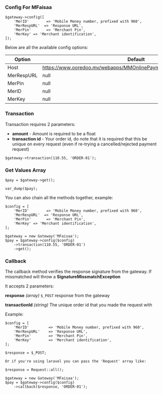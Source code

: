 ### Config For MFaisaa

```
$gateway->config([
    'MerID'        => 'Mobile Money number, prefixed with 960',
    'MerRespURL'  => 'Response URL',
    'MerPin'       => 'Merchant Pin',
    'MerKey' => 'Merchant identification',
]);
```

Below are all the available config options:

Option | Default | Required
--- | --- | ---
Host | https://www.ooredoo.mv/webapps/MMOnlinePayment/public/MobileMoney/verify | no
MerRespURL | null | yes
MerPin | null | yes
MerID | null | yes
MerKey | null | yes

### Transaction

Transaction requires 2 parameters:

- **amount** - Amount is required to be a float
- **transaction id** - Your order id, do note that it is required that this be unique on every request (even if re-trying a cancelled/rejected payment request)

```
$gateway->transaction(110.55, 'ORDER-01');
```

### Get Values Array

```
$pay = $gateway->get();

var_dump($pay);
```

You can also chain all the methods together, example:

```
$config = [
    'MerID'        => 'Mobile Money number, prefixed with 960',
    'MerRespURL'  => 'Response URL',
    'MerPin'       => 'Merchant Pin',
    'MerKey' => 'Merchant identification',
];

$gateway = new Gateway('MFaisaa');
$pay = $gateway->config($config)
    ->transaction(110.55, 'ORDER-01')
    ->get();
```

### Callback

The callback method verifies the response signature from the gateway. If missmatched will throw a **SignatureMissmatchException**

It accepts 2 parameters:

**response** *(array)* `$_POST` response from the gateway

**transactionId** *(string)* The unique order id that you made the request with

Example:

```
$config = [
    'MerID'         => 'Mobile Money number, prefixed with 960',
    'MerRespURL'    => 'Response URL',
    'MerPin'        => 'Merchant Pin',
    'MerKey'        => 'Merchant identification',
];

$response = $_POST;

Or if you're using laravel you can pass the 'Request' array like:

$response = Request::all();

$gateway = new Gateway('MFaisaa');
$pay = $gateway->config($config)
    ->callback($response, 'ORDER-01');
```
